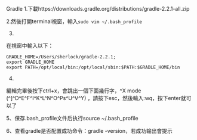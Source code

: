 
Gradle
1.下載https://downloads.gradle.org/distributions/gradle-2.2.1-all.zip

2.然後打開terminal視窗，輸入`sudo vim ~/.bash_profile`

3.
在視窗中輸入以下：

```
GRADLE_HOME=/Users/sherlock/gradle-2.2.1;
export GRADLE_HOME
export PATH=/opt/local/bin:/opt/local/sbin:$PATH:$GRADLE_HOME/bin
```

4.
編輯完畢後按下ctrl+x，會跳出一個下面幾行字，^X mode (^]^D^E^F^I^K^L^N^O^Ps^U^V^Y) ，請按下esc，然後輸入:wq，按下enter就可以了

5、保存.bash_profile文件后执行source ~/.bash_profile

6、查看gradle是否配置成功命令：gradle -version，若成功输出會提示

